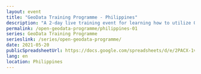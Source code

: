 ```yaml
---
layout: event
title: "GeoData Training Programme - Philippines"
description: "A 2-day live training event for learning how to utilize QGIS, OpenStreetMap, and Facebook's High Resolution Settlement Layer for public health and disaster response."
permalink: /open-geodata-programme/philippines-01
series: GeoData Training Programme
serieslink: /series/open-geodata-programme/
date: 2021-05-20
publicSpreadsheetUrl: https://docs.google.com/spreadsheets/d/e/2PACX-1vTHSTAQWaY31tCpA_3cRZ7NXXxLpP7ld6TfAPJpqx0AaF_XieqkwUkeEVPo6tvrae4rlkEJTzim2giK/pub?gid=0&single=true&output=csv
lang: en
location: Philippines
---
```

